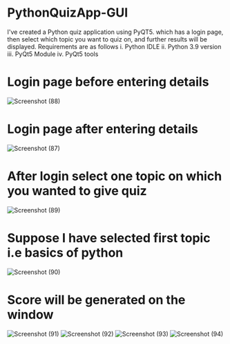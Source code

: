 # PythonQuizApp-GUI
I've created a Python quiz application using PyQT5. which has a login page, then select which topic you want to quiz on, and further results will be displayed.
Requirements are as follows i. Python IDLE ii. Python 3.9 version iii. PyQt5 Module iv. PyQt5 tools
# Login page before entering details
![Screenshot (88)](https://github.com/Sakshikadam80/PythonQuizApp-GUI/assets/91478993/5fbb1dcf-b57c-43fb-b63e-b85a07d20a3d)
# Login page after entering details
![Screenshot (87)](https://github.com/Sakshikadam80/PythonQuizApp-GUI/assets/91478993/6cb9b613-cbb4-442c-8fcc-a31ac30dab17)
# After login select one topic on which you wanted to give quiz
![Screenshot (89)](https://github.com/Sakshikadam80/PythonQuizApp-GUI/assets/91478993/e7bc2555-d023-4304-becc-fd785aaf31e0)
# Suppose I have selected first topic i.e basics of python
![Screenshot (90)](https://github.com/Sakshikadam80/PythonQuizApp-GUI/assets/91478993/de1b1335-bcaa-4df5-909c-323876ab2b39)
# Score will be generated on the window
![Screenshot (91)](https://github.com/Sakshikadam80/PythonQuizApp-GUI/assets/91478993/876ee176-113b-4409-84a8-a33acf1e8510)
![Screenshot (92)](https://github.com/Sakshikadam80/PythonQuizApp-GUI/assets/91478993/859f70c9-97e8-46a9-9a15-6b6c877483d6)
![Screenshot (93)](https://github.com/Sakshikadam80/PythonQuizApp-GUI/assets/91478993/c74cbef6-4661-4b9e-bb91-73e111e04a32)
![Screenshot (94)](https://github.com/Sakshikadam80/PythonQuizApp-GUI/assets/91478993/c70966f7-f231-45a3-a323-ab86c1b31945)
